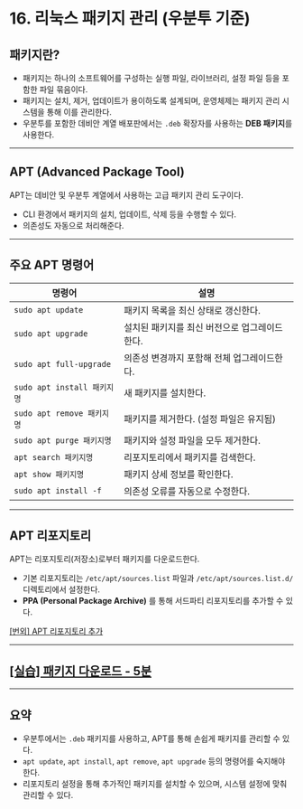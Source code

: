 # 16. 리눅스 패키지 관리 (우분투 기준)

## 패키지란?

* 패키지는 하나의 소프트웨어를 구성하는 실행 파일, 라이브러리, 설정 파일 등을 포함한 파일 묶음이다.
* 패키지는 설치, 제거, 업데이트가 용이하도록 설계되며, 운영체제는 패키지 관리 시스템을 통해 이를 관리한다.
* 우분투를 포함한 데비안 계열 배포판에서는 `.deb` 확장자를 사용하는 **DEB 패키지**를 사용한다.

---

## APT (Advanced Package Tool)

APT는 데비안 및 우분투 계열에서 사용하는 고급 패키지 관리 도구이다.

* CLI 환경에서 패키지의 설치, 업데이트, 삭제 등을 수행할 수 있다.
* 의존성도 자동으로 처리해준다.

---

## 주요 APT 명령어

| 명령어                     | 설명                        |
| ----------------------- | ------------------------- |
| `sudo apt update`       | 패키지 목록을 최신 상태로 갱신한다.      |
| `sudo apt upgrade`      | 설치된 패키지를 최신 버전으로 업그레이드한다. |
| `sudo apt full-upgrade` | 의존성 변경까지 포함해 전체 업그레이드한다.  |
| `sudo apt install 패키지명` | 새 패키지를 설치한다.              |
| `sudo apt remove 패키지명`  | 패키지를 제거한다. (설정 파일은 유지됨)   |
| `sudo apt purge 패키지명`   | 패키지와 설정 파일을 모두 제거한다.      |
| `apt search 패키지명`       | 리포지토리에서 패키지를 검색한다.        |
| `apt show 패키지명`         | 패키지 상세 정보를 확인한다.          |
| `sudo apt install -f`   | 의존성 오류를 자동으로 수정한다.        |

---

## APT 리포지토리

APT는 리포지토리(저장소)로부터 패키지를 다운로드한다.

* 기본 리포지토리는 `/etc/apt/sources.list` 파일과 `/etc/apt/sources.list.d/` 디렉토리에서 설정한다.
* **PPA (Personal Package Archive)** 를 통해 서드파티 리포지토리를 추가할 수 있다.

[[번외] APT 리포지토리 추가](extra/repository.md)

---

## [[실습] 패키지 다운로드 - 5분](training/package.md)

---

## 요약

* 우분투에서는 `.deb` 패키지를 사용하고, APT를 통해 손쉽게 패키지를 관리할 수 있다.
* `apt update`, `apt install`, `apt remove`, `apt upgrade` 등의 명령어를 숙지해야 한다.
* 리포지토리 설정을 통해 추가적인 패키지를 설치할 수 있으며, 시스템 설정에 맞춰 관리할 수 있다.
